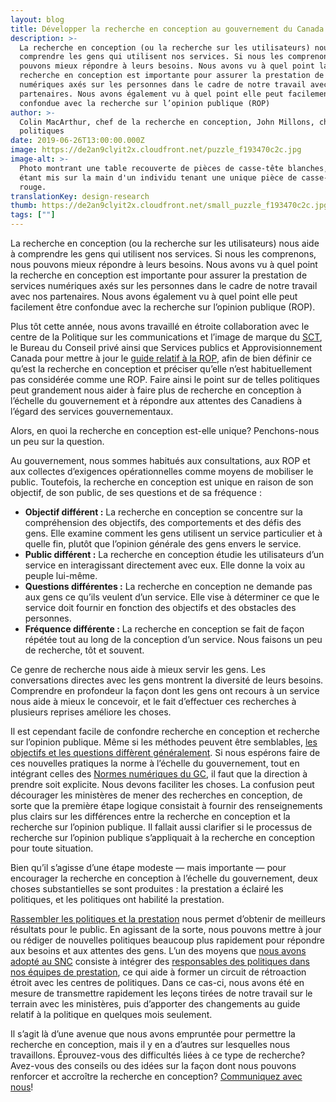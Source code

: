 ```yaml
---
layout: blog
title: Développer la recherche en conception au gouvernement du Canada
description: >-
  La recherche en conception (ou la recherche sur les utilisateurs) nous aide à
  comprendre les gens qui utilisent nos services. Si nous les comprenons, nous
  pouvons mieux répondre à leurs besoins. Nous avons vu à quel point la
  recherche en conception est importante pour assurer la prestation de services
  numériques axés sur les personnes dans le cadre de notre travail avec nos
  partenaires. Nous avons également vu à quel point elle peut facilement être
  confondue avec la recherche sur l’opinion publique (ROP)
author: >-
  Colin MacArthur, chef de la recherche en conception, John Millons, chef des
  politiques
date: 2019-06-26T13:00:00.000Z
image: https://de2an9clyit2x.cloudfront.net/puzzle_f193470c2c.jpg
image-alt: >-
  Photo montrant une table recouverte de pièces de casse-tête blanches, l'accent
  étant mis sur la main d'un individu tenant une unique pièce de casse-tête
  rouge.
translationKey: design-research
thumb: https://de2an9clyit2x.cloudfront.net/small_puzzle_f193470c2c.jpg
tags: [""]
---
```

La recherche en conception (ou la recherche sur les utilisateurs) nous aide à comprendre les gens qui utilisent nos services. Si nous les comprenons, nous pouvons mieux répondre à leurs besoins. Nous avons vu à quel point la recherche en conception est importante pour assurer la prestation de services numériques axés sur les personnes dans le cadre de notre travail avec nos partenaires. Nous avons également vu à quel point elle peut facilement être confondue avec la recherche sur l’opinion publique (ROP).

Plus tôt cette année, nous avons travaillé en étroite collaboration avec le centre de la Politique sur les communications et l’image de marque du [SCT](https://www.canada.ca/fr/secretariat-conseil-tresor.html), le Bureau du Conseil privé ainsi que Services publics et Approvisionnement Canada pour mettre à jour le [guide relatif à la ROP](https://www.canada.ca/fr/secretariat-conseil-tresor/services/communications-gouvernementales/recherche-opinion-publique.html), afin de bien définir ce qu’est la recherche en conception et préciser qu’elle n’est habituellement pas considérée comme une ROP. Faire ainsi le point sur de telles politiques peut grandement nous aider à faire plus de recherche en conception à l’échelle du gouvernement et à répondre aux attentes des Canadiens à l’égard des services gouvernementaux.

Alors, en quoi la recherche en conception est-elle unique? Penchons-nous un peu sur la question.

Au gouvernement, nous sommes habitués aux consultations, aux ROP et aux collectes d’exigences opérationnelles comme moyens de mobiliser le public. Toutefois, la recherche en conception est unique en raison de son objectif, de son public, de ses questions et de sa fréquence :

* **Objectif différent :** La recherche en conception se concentre sur la compréhension des objectifs, des comportements et des défis des gens. Elle examine comment les gens utilisent un service particulier et à quelle fin, plutôt que l’opinion générale des gens envers le service.
* **Public différent :** La recherche en conception étudie les utilisateurs d’un service en interagissant directement avec eux. Elle donne la voix au peuple lui-même.
* **Questions différentes :** La recherche en conception ne demande pas aux gens ce qu’ils veulent d’un service. Elle vise à déterminer ce que le service doit fournir en fonction des objectifs et des obstacles des personnes.
* **Fréquence différente :** La recherche en conception se fait de façon répétée tout au long de la conception d’un service. Nous faisons un peu de recherche, tôt et souvent.

Ce genre de recherche nous aide à mieux servir les gens. Les conversations directes avec les gens montrent la diversité de leurs besoins. Comprendre en profondeur la façon dont les gens ont recours à un service nous aide à mieux le concevoir, et le fait d’effectuer ces recherches à plusieurs reprises améliore les choses.

Il est cependant facile de confondre recherche en conception et recherche sur l’opinion publique. Même si les méthodes peuvent être semblables, [les objectifs et les questions diffèrent généralement](https://numerique.canada.ca/2018/10/26/elaborer-un-plan-de-researche/). Si nous espérons faire de ces nouvelles pratiques la norme à l’échelle du gouvernement, tout en intégrant celles des [Normes numériques du GC](https://www.canada.ca/fr/gouvernement/systeme/gouvernement-numerique/normes-numeriques-gouvernement-canada.html), il faut que la direction à prendre soit explicite. Nous devons faciliter les choses. La confusion peut décourager les ministères de mener des recherches en conception, de sorte que la première étape logique consistait à fournir des renseignements plus clairs sur les différences entre la recherche en conception et la recherche sur l’opinion publique. Il fallait aussi clarifier si le processus de recherche sur l’opinion publique s’appliquait à la recherche en conception pour toute situation.

Bien qu’il s’agisse d’une étape modeste — mais importante — pour encourager la recherche en conception à l’échelle du gouvernement, deux choses substantielles se sont produites : la prestation a éclairé les politiques, et les politiques ont habilité la prestation.

[Rassembler les politiques et la prestation](https://sfadigital.blog.gov.uk/2017/03/24/dont-bring-policy-and-delivery-closer-together-make-them-the-same-thing/) nous permet d’obtenir de meilleurs résultats pour le public. En agissant de la sorte, nous pouvons mettre à jour ou rédiger de nouvelles politiques beaucoup plus rapidement pour répondre aux besoins et aux attentes des gens. L’un des moyens que [nous avons adopté au SNC](https://numerique.canada.ca/2018/09/07/politiques/) consiste à intégrer des [responsables des politiques dans nos équipes de prestation](https://gds.blog.gov.uk/2017/01/09/making-policy-an-integral-part-of-digital-delivery-teams/), ce qui aide à former un circuit de rétroaction étroit avec les centres de politiques. Dans ce cas-ci, nous avons été en mesure de transmettre rapidement les leçons tirées de notre travail sur le terrain avec les ministères, puis d’apporter des changements au guide relatif à la politique en quelques mois seulement.

Il s’agit là d’une avenue que nous avons empruntée pour permettre la recherche en conception, mais il y en a d’autres sur lesquelles nous travaillons. Éprouvez-vous des difficultés liées à ce type de recherche? Avez-vous des conseils ou des idées sur la façon dont nous pouvons renforcer et accroître la recherche en conception? [Communiquez avec nous](https://twitter.com/SNC_GC)!

